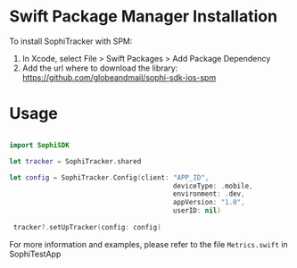 # Swift Package Manager Installation

To install SophiTracker with SPM:

1. In Xcode, select File > Swift Packages > Add Package Dependency
2. Add the url where to download the library: https://github.com/globeandmail/sophi-sdk-ios-spm


# Usage

```swift

import SophiSDK

let tracker = SophiTracker.shared

let config = SophiTracker.Config(client: "APP_ID",
                                         deviceType: .mobile,
                                         environment: .dev,
                                         appVersion: "1.0",
                                         userID: nil)
        
 tracker?.setUpTracker(config: config)

```

For more information and examples, please refer to the file `Metrics.swift` in SophiTestApp
